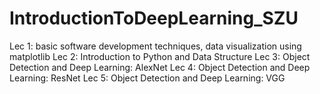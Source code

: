 # IntroductionToDeepLearning_SZU
Lec 1: basic software development techniques, data visualization using matplotlib
Lec 2: Introduction to Python and Data Structure
Lec 3: Object Detection and Deep Learning: AlexNet Lec 4: Object Detection and Deep Learning: ResNet Lec 5: Object Detection and Deep Learning: VGG
